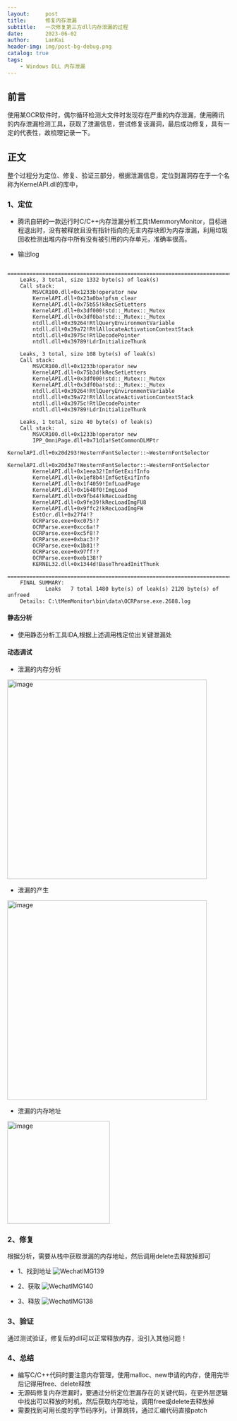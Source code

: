 ```yaml
---
layout:     post
title:      修复内存泄漏
subtitle:   一次修复第三方dll内存泄漏的过程
date:       2023-06-02
author:     LanKai
header-img: img/post-bg-debug.png
catalog: true
tags:
    - Windows DLL 内存泄漏
---
```


## 前言

   使用某OCR软件时，偶尔循环检测大文件时发现存在严重的内存泄漏，使用腾讯的内存泄漏检测工具，获取了泄漏信息，尝试修复该漏洞，最后成功修复，具有一定的代表性，故梳理记录一下。


## 正文

   整个过程分为定位、修复、验证三部分，根据泄漏信息，定位到漏洞存在于一个名称为KernelAPI.dll的库中，


### 1、定位

- 腾讯自研的一款运行时C/C++内存泄漏分析工具tMemmoryMonitor，目标进程退出时，没有被释放且没有指针指向的无主内存块即为内存泄漏，利用垃圾回收检测出堆内存中所有没有被引用的内存单元，准确率很高。

- 输出log
```
 	===========================================================================
  	Leaks, 3 total, size 1332 byte(s) of leak(s)
	Call stack:
		MSVCR100.dll+0x1233b!operator new
		KernelAPI.dll+0x23a0ba!pfsm_clear
		KernelAPI.dll+0x75b55!kRecSetLetters
		KernelAPI.dll+0x3df000!std::_Mutex::_Mutex
		KernelAPI.dll+0x3df0ba!std::_Mutex::_Mutex
		ntdll.dll+0x39264!RtlQueryEnvironmentVariable
		ntdll.dll+0x39a72!RtlAllocateActivationContextStack
		ntdll.dll+0x3975c!RtlDecodePointer
		ntdll.dll+0x39789!LdrInitializeThunk

	Leaks, 3 total, size 108 byte(s) of leak(s)
	Call stack:
		MSVCR100.dll+0x1233b!operator new
		KernelAPI.dll+0x75b3d!kRecSetLetters
		KernelAPI.dll+0x3df000!std::_Mutex::_Mutex
		KernelAPI.dll+0x3df0ba!std::_Mutex::_Mutex
	 	ntdll.dll+0x39264!RtlQueryEnvironmentVariable
		ntdll.dll+0x39a72!RtlAllocateActivationContextStack
		ntdll.dll+0x3975c!RtlDecodePointer
 		ntdll.dll+0x39789!LdrInitializeThunk
				
	Leaks, 1 total, size 40 byte(s) of leak(s)
	Call stack:
		MSVCR100.dll+0x1233b!operator new
		IPP_OmniPage.dll+0x71d1a!SetCommonDLMPtr
		KernelAPI.dll+0x20d293!WesternFontSelector::~WesternFontSelector
		KernelAPI.dll+0x20d3e7!WesternFontSelector::~WesternFontSelector
		KernelAPI.dll+0x1eea32!ImfGetExifInfo
		KernelAPI.dll+0x1ef8b4!ImfGetExifInfo
		KernelAPI.dll+0x1f4059!ImfLoadPage
		KernelAPI.dll+0x1648f0!ImgLoad
		KernelAPI.dll+0x9fb44!kRecLoadImg
		KernelAPI.dll+0x9fe39!kRecLoadImgFU8
		KernelAPI.dll+0x9ffc2!kRecLoadImgFW
		EstOcr.dll+0x27f4!?
		OCRParse.exe+0xc075!?
		OCRParse.exe+0xcc6a!?
		OCRParse.exe+0xc5f8!?
		OCRParse.exe+0xbac3!?
		OCRParse.exe+0x1b81!?
		OCRParse.exe+0x97ff!?
		OCRParse.exe+0xeb138!?
		KERNEL32.dll+0x1344d!BaseThreadInitThunk
	===========================================================================			
	FINAL SUMMARY:
			Leaks	7 total	1480 byte(s) of leak(s)	2120 byte(s) of unfreed
	Details: C:\tMemMonitor\bin\data\OCRParse.exe.2688.log
```

#### 静态分析

- 使用静态分析工具IDA,根据上述调用栈定位出关键泄漏处


#### 动态调试

- 泄漏的内存分析
<img width="452" alt="image" src="https://github.com/Unr0i/Unr0i.github.io/assets/63570231/23159102-1b3a-4bac-a05a-6ab1c023b7e6">

- 泄漏的产生
<img width="452" alt="image" src="https://github.com/Unr0i/Unr0i.github.io/assets/63570231/71a6a838-bcd8-4ec8-9b18-8ea29d427da8">

- 泄漏的内存地址
<img width="232" alt="image" src="https://github.com/Unr0i/Unr0i.github.io/assets/63570231/beb83e2f-f749-4005-b1a8-8118b86d65d4">


### 2、修复

根据分析，需要从栈中获取泄漏的内存地址，然后调用delete去释放掉即可
- 1、找到地址
  ![WechatIMG139](https://github.com/Unr0i/Unr0i.github.io/assets/63570231/adf58da9-d9ba-4319-bb7e-7cd6cf0c3516)

- 2、获取
  ![WechatIMG140](https://github.com/Unr0i/Unr0i.github.io/assets/63570231/a63b4be0-7850-4c27-9337-a3411729ca33)

- 3、释放
  ![WechatIMG138](https://github.com/Unr0i/Unr0i.github.io/assets/63570231/eaa085d4-2539-4ba9-86b9-83aacea8809f)


### 3、验证

通过测试验证，修复后的dll可以正常释放内存，没引入其他问题！

### 4、总结
- 编写C/C++代码时要注意内存管理，使用malloc、new申请的内存，使用完毕后记得用free、delete释放
- 无源码修复内存泄漏时，要通过分析定位泄漏存在的关键代码，在更外层逻辑中找出可以释放的时机，然后获取内存地址，调用free或delete去释放掉
- 需要找到可用长度的字节码序列，计算跳转，通过汇编代码直接patch



